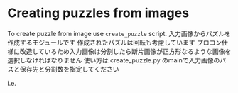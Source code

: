 # Creating puzzles from images

To create puzzle from image use `create_puzzle` script.
入力画像からパズルを作成するモジュールです
作成されたパズルは回転も考慮しています
プロコン仕様に改造しているため入力画像は分割したら断片画像が正方形なるような画像を選択しなければなりません
使い方は
create_puzzle.py のmainで入力画像のパスと保存先と分割数を指定してください


i.e.

